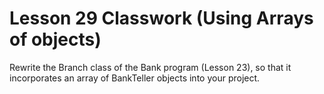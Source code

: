 # Lesson 29 Classwork (Using Arrays of objects)

Rewrite the Branch class of the Bank program (Lesson 23), so that it incorporates an array of BankTeller objects into your project.
